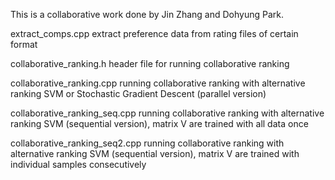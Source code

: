 This is a collaborative work done by Jin Zhang and Dohyung Park.

extract_comps.cpp		extract preference data from rating files of certain format 

collaborative_ranking.h		header file for running collaborative ranking 

collaborative_ranking.cpp	running collaborative ranking with alternative ranking SVM or Stochastic Gradient Descent (parallel version)

collaborative_ranking_seq.cpp	running collaborative ranking with alternative ranking SVM (sequential version), matrix V are trained with all data once

collaborative_ranking_seq2.cpp	running collaborative ranking with alternative ranking SVM (sequential version), matrix V are trained with individual samples consecutively


